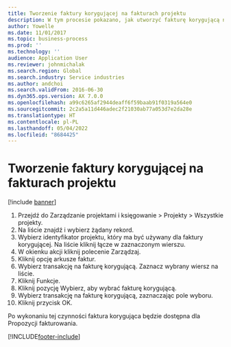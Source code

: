 ```yaml
---
title: Tworzenie faktury korygującej na fakturach projektu
description: W tym procesie pokazano, jak utworzyć fakturę korygującą na fakturach projektów, które zostały zaksięgowane.
author: Yowelle
ms.date: 11/01/2017
ms.topic: business-process
ms.prod: ''
ms.technology: ''
audience: Application User
ms.reviewer: johnmichalak
ms.search.region: Global
ms.search.industry: Service industries
ms.author: andchoi
ms.search.validFrom: 2016-06-30
ms.dyn365.ops.version: AX 7.0.0
ms.openlocfilehash: a99c6265af2944deaff6f59baab91f0319a564e0
ms.sourcegitcommit: 2c2a5a11d446adec2f21030ab77a053d7e2da28e
ms.translationtype: HT
ms.contentlocale: pl-PL
ms.lasthandoff: 05/04/2022
ms.locfileid: "8684425"
---
```

# <a name="create-a-credit-note-on-project-invoices"></a>Tworzenie faktury korygującej na fakturach projektu

[!include [banner](../../includes/banner.md)]

1. Przejdź do Zarządzanie projektami i księgowanie > Projekty > Wszystkie projekty. 
2. Na liście znajdź i wybierz żądany rekord. 
3. Wybierz identyfikator projektu, który ma być używany dla faktury korygującej. Na liście kliknij łącze w zaznaczonym wierszu. 
4. W okienku akcji kliknij polecenie Zarządzaj. 
5. Kliknij opcję arkusze faktur. 
6. Wybierz transakcję na fakturę korygującą. Zaznacz wybrany wiersz na liście. 
7. Kliknij Funkcje. 
8. Kliknij pozycję Wybierz, aby wybrać fakturę korygującą. 
9. Wybierz transakcję na fakturę korygującą, zaznaczając pole wyboru.
10. Kliknij przycisk OK. 

Po wykonaniu tej czynności faktura korygująca będzie dostępna dla Propozycji fakturowania.


[!INCLUDE[footer-include](../../includes/footer-banner.md)]